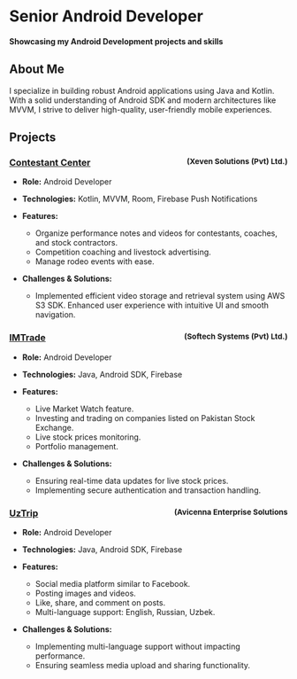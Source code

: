 # Senior Android Developer

#### Showcasing my Android Development projects and skills

## About Me
I specialize in building robust Android applications using Java and Kotlin. With a solid understanding of Android SDK and modern architectures like MVVM, I strive to deliver high-quality, user-friendly mobile experiences.

## Projects

### [Contestant Center](https://play.google.com/store/apps/details?id=com.oboIdeas.contestant) <span style="vertical-align: middle; font-size: smaller; float: right;">(Xeven Solutions (Pvt) Ltd.)</span>
- **Role:** Android Developer

- **Technologies:** Kotlin, MVVM, Room, Firebase Push Notifications

- **Features:**
  - Organize performance notes and videos for contestants, coaches, and stock contractors.
  - Competition coaching and livestock advertising.
  - Manage rodeo events with ease.

- **Challenges & Solutions:**
  - Implemented efficient video storage and retrieval system using AWS S3 SDK. Enhanced user experience with intuitive UI and smooth navigation.


### [IMTrade](https://play.google.com/store/apps/details?id=com.microlinks.IMTrade) <span style="vertical-align: middle; font-size: smaller; float: right;">(Softech Systems (Pvt) Ltd.)</span>
- **Role:** Android Developer

- **Technologies:** Java, Android SDK, Firebase

- **Features:**
  - Live Market Watch feature.
  - Investing and trading on companies listed on Pakistan Stock Exchange.
  - Live stock prices monitoring.
  - Portfolio management.

- **Challenges & Solutions:**
  - Ensuring real-time data updates for live stock prices.
  - Implementing secure authentication and transaction handling.


### [UzTrip](https://play.google.com/store/apps/details?id=com.uztrip.application) <span style="vertical-align: middle; font-size: smaller; float: right;">(Avicenna Enterprise Solutions</span>
- **Role:** Android Developer

- **Technologies:** Java, Android SDK, Firebase

- **Features:**
  - Social media platform similar to Facebook.
  - Posting images and videos.
  - Like, share, and comment on posts.
  - Multi-language support: English, Russian, Uzbek.

- **Challenges & Solutions:**
  - Implementing multi-language support without impacting performance.
  - Ensuring seamless media upload and sharing functionality.